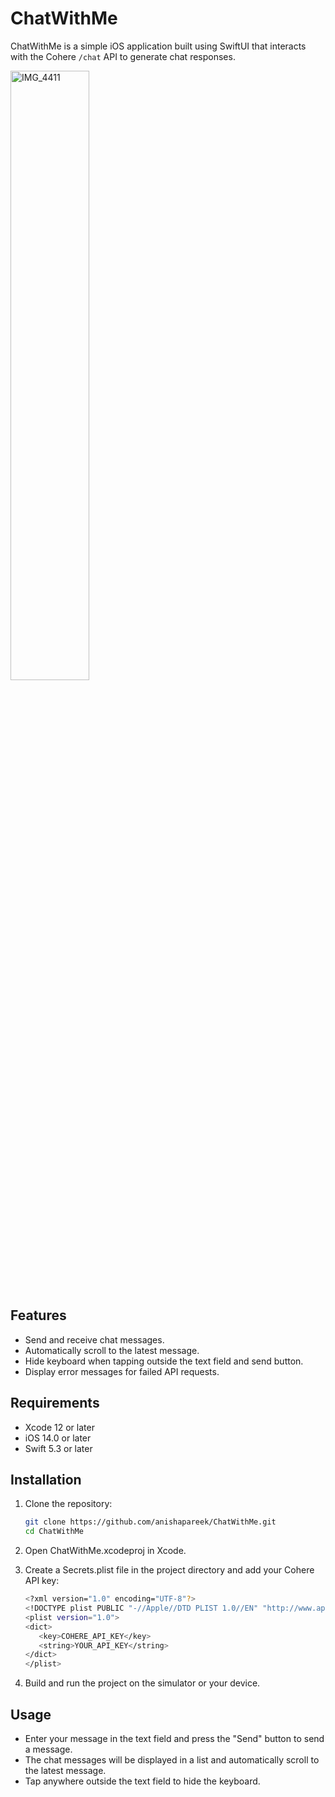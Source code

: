 # ChatWithMe

ChatWithMe is a simple iOS application built using SwiftUI that interacts with the Cohere `/chat` API to generate chat responses.

<p align="left">
   <img src="https://github.com/anishapareek/ChatWithMe/assets/38833637/a72240d6-5119-4be4-93c2-56b805fb6b8f" alt="IMG_4411" width="50%"/>
</p>

## Features

- Send and receive chat messages.
- Automatically scroll to the latest message.
- Hide keyboard when tapping outside the text field and send button.
- Display error messages for failed API requests.

## Requirements

- Xcode 12 or later
- iOS 14.0 or later
- Swift 5.3 or later

## Installation

1. Clone the repository:

   ```bash
   git clone https://github.com/anishapareek/ChatWithMe.git
   cd ChatWithMe

2. Open ChatWithMe.xcodeproj in Xcode.
3. Create a Secrets.plist file in the project directory and add your Cohere API key:
   ```bash
   <?xml version="1.0" encoding="UTF-8"?>
   <!DOCTYPE plist PUBLIC "-//Apple//DTD PLIST 1.0//EN" "http://www.apple.com/DTDs/PropertyList-1.0.dtd">
   <plist version="1.0">
   <dict>
      <key>COHERE_API_KEY</key>
      <string>YOUR_API_KEY</string>
   </dict>
   </plist>
4. Build and run the project on the simulator or your device.

## Usage
- Enter your message in the text field and press the "Send" button to send a message.
- The chat messages will be displayed in a list and automatically scroll to the latest message.
- Tap anywhere outside the text field to hide the keyboard.
